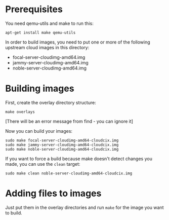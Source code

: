 # Prerequisites

You need qemu-utils and make to run this:

```
apt-get install make qemu-utils
```

In order to build images, you need to put one or more of the following upstream
cloud images in this directory:

* focal-server-cloudimg-amd64.img
* jammy-server-cloudimg-amd64.img
* noble-server-cloudimg-amd64.img

# Building images

First, create the overlay directory structure:

```
make overlays
```

[There will be an error message from find - you can ignore it]

Now you can build your images:

```
sudo make focal-server-cloudimg-amd64-cloudcix.img
sudo make jammy-server-cloudimg-amd64-cloudcix.img
sudo make noble-server-cloudimg-amd64-cloudcix.img
```

If you want to force a build because make doesn't detect changes you made, you
can use the `clean` target:

```
sudo make clean noble-server-cloudimg-amd64-cloudcix.img
```

# Adding files to images

Just put them in the overlay directories and run `make` for the image you want
to build.

